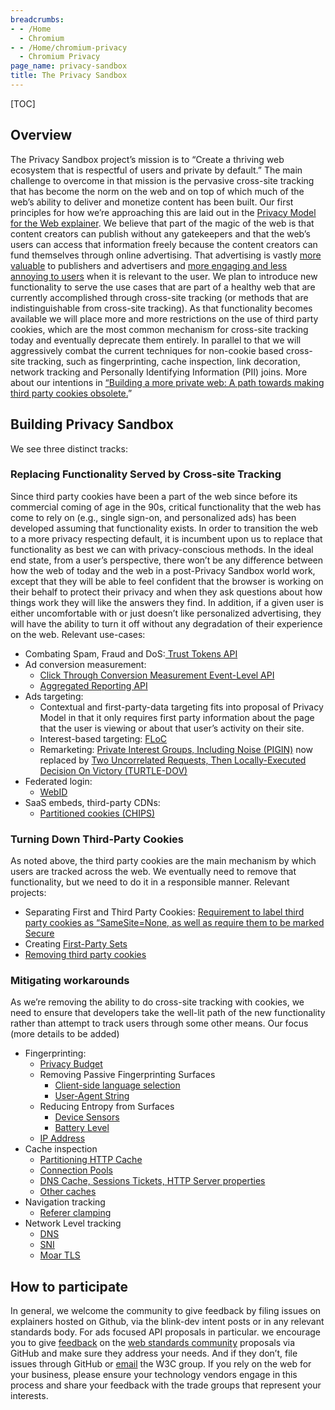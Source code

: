```yaml
---
breadcrumbs:
- - /Home
  - Chromium
- - /Home/chromium-privacy
  - Chromium Privacy
page_name: privacy-sandbox
title: The Privacy Sandbox
---
```


[TOC]

## Overview

The Privacy Sandbox project’s mission is to “Create a thriving web ecosystem
that is respectful of users and private by default.”
The main challenge to overcome in that mission is the pervasive cross-site
tracking that has become the norm on the web and on top of which much of the
web’s ability to deliver and monetize content has been built. Our first
principles for how we’re approaching this are laid out in the [Privacy Model for
the Web explainer](https://github.com/michaelkleber/privacy-model). We believe
that part of the magic of the web is that content creators can publish without
any gatekeepers and that the web’s users can access that information freely
because the content creators can fund themselves through online advertising.
That advertising is vastly [more
valuable](https://services.google.com/fh/files/misc/disabling_third-party_cookies_publisher_revenue.pdf)
to publishers and advertisers and [more engaging and less annoying to
users](https://services.google.com/fh/files/misc/disabling_third-party_cookies_publisher_revenue.pdf)
when it is relevant to the user.
We plan to introduce new functionality to serve the use cases that are part of a
healthy web that are currently accomplished through cross-site tracking (or
methods that are indistinguishable from cross-site tracking). As that
functionality becomes available we will place more and more restrictions on the
use of third party cookies, which are the most common mechanism for cross-site
tracking today and eventually deprecate them entirely. In parallel to that we
will aggressively combat the current techniques for non-cookie based cross-site
tracking, such as fingerprinting, cache inspection, link decoration, network
tracking and Personally Identifying Information (PII) joins.
More about our intentions in [“Building a more private web: A path towards
making third party cookies
obsolete.](https://blog.chromium.org/2020/01/building-more-private-web-path-towards.html)”

## Building Privacy Sandbox

We see three distinct tracks:

### Replacing Functionality Served by Cross-site Tracking

Since third party cookies have been a part of the web since before its
commercial coming of age in the 90s, critical functionality that the web has
come to rely on (e.g., single sign-on, and personalized ads) has been developed
assuming that functionality exists. In order to transition the web to a more
privacy respecting default, it is incumbent upon us to replace that
functionality as best we can with privacy-conscious methods.
In the ideal end state, from a user’s perspective, there won’t be any difference
between how the web of today and the web in a post-Privacy Sandbox world work,
except that they will be able to feel confident that the browser is working on
their behalf to protect their privacy and when they ask questions about how
things work they will like the answers they find. In addition, if a given user
is either uncomfortable with or just doesn’t like personalized advertising, they
will have the ability to turn it off without any degradation of their experience
on the web.
Relevant use-cases:

*   Combating Spam, Fraud and DoS:[ Trust Tokens
            API](https://github.com/WICG/trust-token-api)
*   Ad conversion measurement:
    *   [Click Through Conversion Measurement Event-Level
                API](https://github.com/csharrison/conversion-measurement-api)
    *   [Aggregated Reporting
                API](https://github.com/csharrison/aggregate-reporting-api)
*   Ads targeting:
    *   Contextual and first-party-data targeting fits into proposal of
                Privacy Model in that it only requires first party information
                about the page that the user is viewing or about that user’s
                activity on their site.
    *   Interest-based targeting:
                [FLoC](/Home/chromium-privacy/privacy-sandbox/floc)
    *   Remarketing: [Private Interest Groups, Including Noise
                (PIGIN)](https://github.com/michaelkleber/pigin) now replaced by
                [Two Uncorrelated Requests, Then Locally-Executed Decision On
                Victory
                (TURTLE-DOV)](https://github.com/michaelkleber/turtledove)
*   Federated login:
    *   [WebID](https://github.com/samuelgoto/WebID)
*   SaaS embeds, third-party CDNs:
    *   [Partitioned cookies
                (CHIPS)](https://github.com/DCtheTall/CHIPS)

### Turning Down Third-Party Cookies

As noted above, the third party cookies are the main mechanism by which users
are tracked across the web. We eventually need to remove that functionality, but
we need to do it in a responsible manner.
Relevant projects:

*   Separating First and Third Party Cookies: [Requirement to label
            third party cookies as “SameSite=None, as well as require them to be
            marked Secure](https://web.dev/samesite-cookies-explained/)
*   Creating [First-Party Sets
            ](https://github.com/krgovind/first-party-sets/)
*   [Removing third party cookies
            ](https://blog.chromium.org/2020/01/building-more-private-web-path-towards.html)

### Mitigating workarounds

As we’re removing the ability to do cross-site tracking with cookies, we need to
ensure that developers take the well-lit path of the new functionality rather
than attempt to track users through some other means.
Our focus (more details to be added)

*   Fingerprinting:
    *   [Privacy Budget](https://github.com/bslassey/privacy-budget)
    *   Removing Passive Fingerprinting Surfaces
        *   [Client-side language
                    selection](https://github.com/davidben/client-language-selection)
        *   [User-Agent String](https://github.com/WICG/ua-client-hints)
    *   Reducing Entropy from Surfaces
        *   [Device
                    Sensors](https://bugs.chromium.org/p/chromium/issues/detail?id=1018180)
        *   [Battery
                    Level](https://bugs.chromium.org/p/chromium/issues/detail?id=661792)
    *   [IP Address](https://github.com/bslassey/ip-blindness)
*   Cache inspection
    *   [Partitioning HTTP
                Cache](https://docs.google.com/document/d/1XJMm89oyd4lJ-LDQuy0CudzBn1TaK0pE-acnfJ-A4vk/edit)
    *   [Connection Pools](https://fetch.spec.whatwg.org/#connections)
    *   [DNS Cache, Sessions Tickets, HTTP Server
                properties](https://github.com/MattMenke2/Explainer---Partition-Network-State)
    *   [Other
                caches](https://docs.google.com/document/d/1V8sFDCEYTXZmwKa_qWUfTVNAuBcPsu6FC0PhqMD6KKQ/edit#heading=h.ve7o178iijzr)
*   Navigation tracking
    *   [Referer
                clamping](https://groups.google.com/a/chromium.org/d/msg/blink-dev/aBtuQUga1Tk/n4BLwof4DgAJ)
*   Network Level tracking
    *   [DNS](/developers/dns-over-https)
    *   [SNI](https://github.com/tlswg/draft-ietf-tls-esni)
    *   [Moar
                TLS](https://www.usenix.org/sites/default/files/conference/protected-files/enigma_slides_schechter.pdf)

## How to participate

In general, we welcome the community to give feedback by filing issues on
explainers hosted on Github, via the blink-dev intent posts or in any relevant
standards body. For ads focused API proposals in particular. we encourage you to
give [feedback](https://github.com/w3c/web-advertising/blob/master/README.md) on
the [web standards community](https://www.w3.org/community/web-adv/) proposals
via GitHub and make sure they address your needs. And if they don’t, file issues
through GitHub or [email](https://lists.w3.org/Archives/Public/public-web-adv/)
the W3C group.
If you rely on the web for your business, please ensure your technology vendors
engage in this process and share your feedback with the trade groups that
represent your interests.

